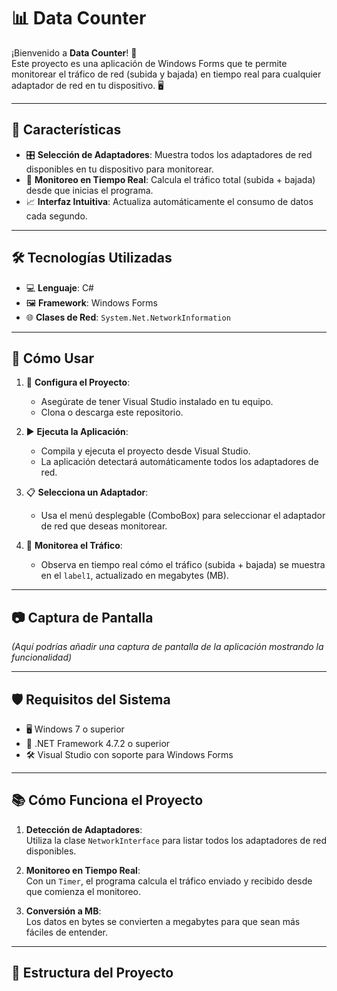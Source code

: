 # 📊 Data Counter

¡Bienvenido a **Data Counter**! 🚀  
Este proyecto es una aplicación de Windows Forms que te permite monitorear el tráfico de red (subida y bajada) en tiempo real para cualquier adaptador de red en tu dispositivo. 🖥️

---

## 📝 Características

- 🎛️ **Selección de Adaptadores**: Muestra todos los adaptadores de red disponibles en tu dispositivo para monitorear.  
- 📡 **Monitoreo en Tiempo Real**: Calcula el tráfico total (subida + bajada) desde que inicias el programa.  
- 📈 **Interfaz Intuitiva**: Actualiza automáticamente el consumo de datos cada segundo.  

---

## 🛠️ Tecnologías Utilizadas

- 💻 **Lenguaje**: C#  
- 🖼️ **Framework**: Windows Forms  
- 🌐 **Clases de Red**: `System.Net.NetworkInformation`  

---

## 🚀 Cómo Usar

1. 🔧 **Configura el Proyecto**:
   - Asegúrate de tener Visual Studio instalado en tu equipo.
   - Clona o descarga este repositorio.  

2. ▶️ **Ejecuta la Aplicación**:
   - Compila y ejecuta el proyecto desde Visual Studio.
   - La aplicación detectará automáticamente todos los adaptadores de red.

3. 📋 **Selecciona un Adaptador**:
   - Usa el menú desplegable (ComboBox) para seleccionar el adaptador de red que deseas monitorear.

4. 📡 **Monitorea el Tráfico**:
   - Observa en tiempo real cómo el tráfico (subida + bajada) se muestra en el `label1`, actualizado en megabytes (MB).

---

## 📷 Captura de Pantalla

_(Aquí podrías añadir una captura de pantalla de la aplicación mostrando la funcionalidad)_

---

## 🛡️ Requisitos del Sistema

- 🖥️ Windows 7 o superior  
- 🔧 .NET Framework 4.7.2 o superior  
- 🛠️ Visual Studio con soporte para Windows Forms  

---

## 📚 Cómo Funciona el Proyecto

1. **Detección de Adaptadores**:  
   Utiliza la clase `NetworkInterface` para listar todos los adaptadores de red disponibles.  

2. **Monitoreo en Tiempo Real**:  
   Con un `Timer`, el programa calcula el tráfico enviado y recibido desde que comienza el monitoreo.  

3. **Conversión a MB**:  
   Los datos en bytes se convierten a megabytes para que sean más fáciles de entender.  

---

## 📂 Estructura del Proyecto

